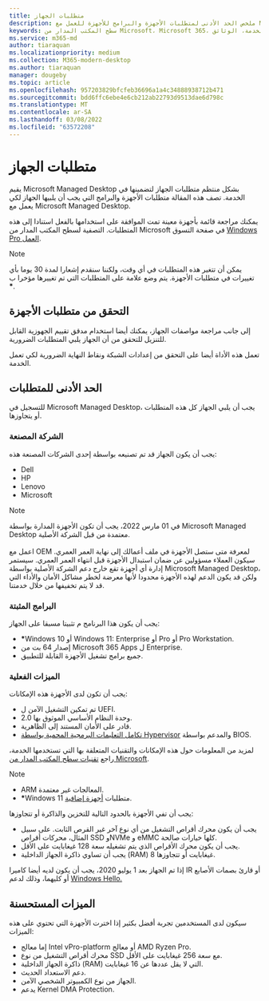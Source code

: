 ```yaml
---
title: متطلبات الجهاز
description: ملخص الحد الأدنى لمتطلبات الأجهزة والبرامج للأجهزة للعمل مع Microsoft Managed Desktop
keywords: سطح المكتب المدار من Microsoft، Microsoft 365، الخدمة، الوثائق
ms.service: m365-md
author: tiaraquan
ms.localizationpriority: medium
ms.collection: M365-modern-desktop
ms.author: tiaraquan
manager: dougeby
ms.topic: article
ms.openlocfilehash: 957203829bfcfeb36696a1a4c34888938712b471
ms.sourcegitcommit: bdd6ffc6ebe4e6cb212ab22793d9513dae6d798c
ms.translationtype: MT
ms.contentlocale: ar-SA
ms.lasthandoff: 03/08/2022
ms.locfileid: "63572208"
---
```

# <a name="device-requirements"></a>متطلبات الجهاز

يقيم Microsoft Managed Desktop بشكل منتظم متطلبات الجهاز لتضمينها في الخدمة. تصف هذه المقالة متطلبات الأجهزة والبرامج التي يجب أن يلبيها الجهاز لكي يعمل مع Microsoft Managed Desktop.

يمكنك مراجعة قائمة بأجهزة معينة تمت الموافقة على استخدامها بالفعل استنادا إلى هذه المتطلبات. التصفية لسطح المكتب المدار من Microsoft في صفحة التسوق [Windows Pro العمل](https://www.microsoft.com/en-us/windows/business/devices).

> [!NOTE]
> يمكن أن تتغير هذه المتطلبات في أي وقت، ولكننا سنقدم إشعارا لمدة 30 يوما بأي تغييرات في متطلبات الأجهزة. يتم وضع علامة على المتطلبات التي تم تغييرها مؤخرا ب <b>\*</b>.

## <a name="check-hardware-requirements"></a>التحقق من متطلبات الأجهزة

إلى جانب مراجعة مواصفات الجهاز، يمكنك أيضا استخدام مدقق تقييم الجهوزية [](../get-ready/readiness-assessment-downloadable.md) القابل للتنزيل للتحقق من أن الجهاز يلبي المتطلبات الضرورية.

تعمل هذه الأداة أيضا على التحقق من إعدادات الشبكة ونقاط النهاية الضرورية لكي تعمل الخدمة.

## <a name="minimum-requirements"></a>الحد الأدنى للمتطلبات

للتسجيل في Microsoft Managed Desktop، يجب أن يلبي الجهاز كل هذه المتطلبات أو يتجاوزها.

### <a name="manufacturer"></a>الشركة المصنعة

يجب أن يكون الجهاز قد تم تصنيعه بواسطة إحدى الشركات المصنعة هذه:

- Dell
- HP
- Lenovo
- Microsoft

> [!NOTE]
> في 01 مارس 2022، يجب أن تكون الأجهزة المدارة بواسطة Microsoft Managed Desktop معتمدة من قبل الشركة الأصلية.<br><br>اعمل مع OEM لمعرفة متى ستصل الأجهزة في ملف أعمالك إلى نهاية العمر العمري. سيكون العملاء مسؤولين عن ضمان استبدال الأجهزة قبل انتهاء العمر العمري. سيستمر إدارة أي أجهزة تقع خارج دعم الشركة الأصلية بواسطة Microsoft Managed Desktop، ولكن قد يكون الدعم لهذه الأجهزة محدودا لأنها معرضة لخطر مشاكل الأمان والأداء التي قد لا يتم تخفيفها من خلال خدمتنا.
</b>

### <a name="installed-software"></a>البرامج المثبتة

يجب أن يكون هذا البرنامج م تثبيتا مسبقا على الجهاز:

- <b>\*</b>Windows 10 أو Windows 11: Enterprise أو Pro أو Pro Workstation.
- إصدار 64 بت من Microsoft 365 Apps ل Enterprise.
- جميع برامج تشغيل الأجهزة القابلة للتطبيق.

### <a name="physical-features"></a>الميزات الفعلية

يجب أن تكون لدى الأجهزة هذه الإمكانات:

- تم تمكين التشغيل الآمن ل UEFI.
- وحدة النظام الأساسي الموثوق بها 2.0.
- قادر على الأمان المستند إلى الظاهرية.
- [تكامل التعليمات البرمجية المحمية بواسطة Hypervisor](/windows-hardware/drivers/bringup/device-guard-and-credential-guard) والمدعم بواسطة BIOS.

لمزيد من المعلومات حول هذه الإمكانات والتقنيات المتعلقة بها التي تستخدمها الخدمة، راجع [تقنيات سطح المكتب المدار من Microsoft](../intro/technologies.md).

> [!NOTE]
>- ARM المعالجات غير معتمدة.
>- <b>\*</b>Windows 11 متطلبات [أجهزة إضافية](/windows/whats-new/windows-11-requirements).

يجب أن تفي الأجهزة بالحدود التالية للتخزين والذاكرة أو تتجاوزها:

- يجب أن يكون محرك أقراص التشغيل من أي نوع آخر غير القرص الثابت. على سبيل المثال، محركات أقراص SSD وNVMe و eMMC كلها خيارات صالحة.
- يجب أن يكون محرك الأقراص الذي يتم تشغيله سعة 128 غيغابايت على الأقل.
- يجب أن تساوي ذاكرة الجهاز الداخلية (RAM) 8 غيغابايت أو تتجاوزها.

إذا تم الجهاز بعد 1 يوليو 2020، يجب أن يكون لديه أيضا كاميرا IR أو قارئ بصمات الأصابع أو كليهما، وذلك لدعم [Windows Hello.](/windows-hardware/design/device-experiences/windows-hello-enhanced-sign-in-security)

## <a name="recommended-features"></a>الميزات المستحسنة

سيكون لدى المستخدمين تجربة أفضل بكثير إذا اخترت الأجهزة التي تحتوي على هذه الميزات:

- إما معالج Intel vPro-platform أو معالج AMD Ryzen Pro.
- محرك أقراص التشغيل من نوع SSD مع سعة 256 غيغابايت على الأقل.
- ذاكرة الجهاز الداخلية (RAM) التي لا يقل عددها عن 16 غيغابايت.
- دعم الاستعداد الحديث.
- الجهاز من نوع الكمبيوتر الشخصي الآمن.
- يدعم Kernel DMA Protection.
